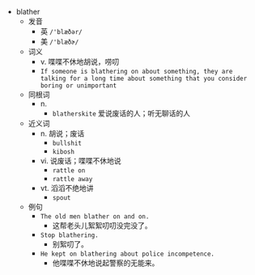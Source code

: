 - blather
  - 发音
    - 英 `/'blæðər/`
    - 美 `/'blæðɚ/`
  - 词义
    - v. 喋喋不休地胡说，唠叨
    - `If someone is blathering on about something, they are talking for a long time about something that you consider boring or unimportant`
  - 同根词
    - n.
      - `blatherskite` 爱说废话的人；听无聊话的人
  - 近义词
    - n. 胡说；废话
      - `bullshit`
      - `kibosh`
    - vi. 说废话；喋喋不休地说
      - `rattle on`
      - `rattle away`
    - vt. 滔滔不绝地讲
      - `spout`
  - 例句
    - `The old men blather on and on.`
      - 这帮老头儿絮絮叨叨没完没了。
    - `Stop blathering.`
      - 别絮叨了。
    - `He kept on blathering about police incompetence.`
      - 他喋喋不休地说起警察的无能来。

